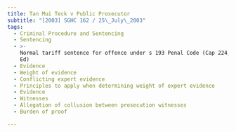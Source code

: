 ```yaml
---
title: Tan Mui Teck v Public Prosecutor
subtitle: "[2003] SGHC 162 / 25\_July\_2003"
tags:
  - Criminal Procedure and Sentencing
  - Sentencing
  - >-
    Normal tariff sentence for offence under s 193 Penal Code (Cap 224, 1985 Rev
    Ed)
  - Evidence
  - Weight of evidence
  - Conflicting expert evidence
  - Principles to apply when determining weight of expert evidence
  - Evidence
  - Witnesses
  - Allegation of collusion between prosecution witnesses
  - Burden of proof

---
```


